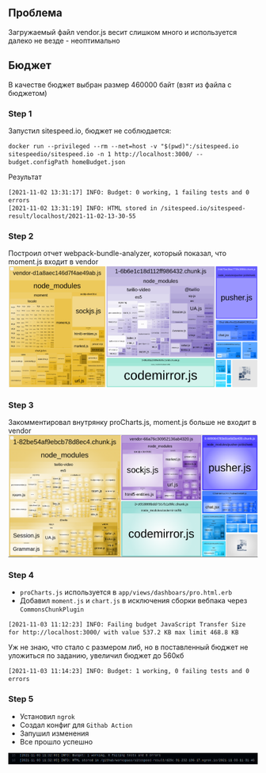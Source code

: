 ## Проблема

Загружаемый файл vendor.js весит слишком много и используется далеко не везде - неоптимально

## Бюджет

В качестве бюджет выбран размер 460000 байт (взят из файла с бюджетом)

### Step 1

Запустил sitespeed.io, бюджет не соблюдается:

```
docker run --privileged --rm --net=host -v "$(pwd)":/sitespeed.io sitespeedio/sitespeed.io -n 1 http://localhost:3000/ --budget.configPath homeBudget.json
```

Результат

```
[2021-11-02 13:31:17] INFO: Budget: 0 working, 1 failing tests and 0 errors
[2021-11-02 13:31:19] INFO: HTML stored in /sitespeed.io/sitespeed-result/localhost/2021-11-02-13-30-55
```

### Step 2

Построил отчет webpack-bundle-analyzer, который показал, что moment.js входит в vendor
![img.png](img.png)

### Step 3

Закомментировал внутрянку proCharts.js, moment.js больше не входит в vendor
![img_1.png](img_1.png)

### Step 4

- `proCharts.js` используется в `app/views/dashboars/pro.html.erb`
- Добавил `moment.js` и `chart.js` в исключения сборки вебпака через `CommonsChunkPlugin`

```
[2021-11-03 11:12:23] INFO: Failing budget JavaScript Transfer Size for http://localhost:3000/ with value 537.2 KB max limit 468.8 KB
```

Уж не знаю, что стало с размером либ, но в поставленный бюджет не уложиться по заданию, увеличил бюджет до 560кб

```
[2021-11-03 11:14:23] INFO: Budget: 1 working, 0 failing tests and 0 errors
```

### Step 5

- Установил `ngrok`
- Создал конфиг для `Githab Action`
- Запушил изменения
- Все прошло успешно

![img_2.png](img_2.png)
